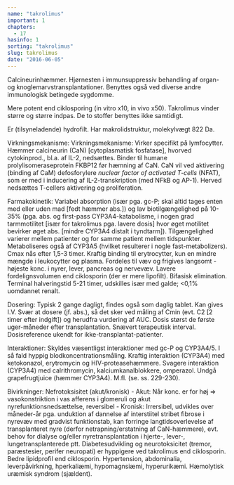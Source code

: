 ```yaml
---
name: "takrolimus"
important: 1
chapters:
  - 17
hasinfo: 1
sorting: "takrolimus"
slug: takrolimus
date: "2016-06-05"
---
```


Calcineurinhæmmer. Hjørnesten i immunsuppressiv behandling af organ- og
knoglemarvstransplantationer. Benyttes også ved diverse andre immunologisk
betingede sygdomme.

Mere potent end ciklosporing (in vitro x10, in vivo x50). Takrolimus vinder
større og større indpas. De to stoffer benyttes ikke samtidigt.

Er (tilsyneladende) hydrofilt. Har makrolidstruktur, molekylvægt 822 Da.

Virkningsmekanisme: Virkningsmekanisme: Virker specifikt på lymfocytter. Hæmmer
calcineurin (CaN) [cytoplasmatisk fosfatase], hvorved cytokinprod., bl.a. af
IL-2, nedsættes. Binder til humane prolylisomeraseprotein FKBP12 før hæmning af
CaN. CaN vil ved aktivering (binding af CaM) defosforylere <em>nuclear factor of
activated T-cells</em> (NFAT), som er med i inducering af IL-2-transkription
(med NFkB og AP-1). Herved nedsættes T-cellers aktivering og proliferation.

Farmakokinetik: Variabel absorption (især pga. gc-P; skal altid tages enten med
eller uden mad [fedt hæmmer abs.]) og lav biotilgængelighed på 10-35% (pga. abs.
og first-pass CYP3A4-katabolisme, i nogen grad tarmmotilitet [især for
takrolimus pga. lavere dosis] hvor øget motilitet bevirker øget abs. [mindre
CYP3A4 distalt i tyndtarm]). Tilgængelighed varierer mellem patienter og for
samme patient mellem tidspunkter. Metaboliseres også af CYP3A5 (hvilket
resulterer i nogle fast-metabolizers). Cmax nås efter 1,5-3 timer. Kraftig
binding til erytrocytter, kun en mindre mængde i leukocytter og plasma. Fordeles
til væv og frigives langsomt - højeste konc. i nyrer, lever, pancreas og
nervevæv. Lavere fordelignsvolumen end ciklosporin (der er mere lipofilt).
Bifasisk elimination. Terminal halveringstid 5-21 timer, udskilles især med
galde; <0,1% uomdannet renalt.

Dosering: Typisk 2 gange dagligt, findes også som daglig tablet. Kan gives I.V.
Svær at dosere (jf. abs.), så det sker ved måling af Cmin (evt. C2 [2 timer
efter indgift]) og herudfra vurdering af AUC. Dosis størst de første
uger-måneder efter transplantation. Snævert terapeutisk interval. Dosisreference
ukendt for ikke-transplantat-patienter.

Interaktioner: Skyldes væsentligst interaktioner med gc-P og CYP3A4/5. I så fald
hyppig blodkoncentrationsmåling. Kraftig interaktion (CYP3A4) med ketokonazol,
erytromycin og HIV-proteasehæmmere. Svagere interaktion (CYP3A4) med
calrithromycin, kalciumkanalblokkere, omperazol. Undgå grapefrugtjuice (hæmmer
CYP3A4). M.fl. (se. ss. 229-230).

Bivirkninger: Nefrotoksisitet (akut/kronisk) - Akut: Når konc. er for høj =>
vasokonstriktion i vas afferens i glomeruli og akut nyrefunktionsnedsættelse,
reversibel - Kronisk: Irrersibel, udvikles over måneder-år pga. unduktion af
dannelse af interstiitel stribet fibrose i nyrevæv med gradvist funktionstab,
kan forringe langtidsoverlevelse af transplanteret nyre (derfor
netrapning/erstatning af CaN-hæmmere), evt. behov for dialyse og/eller
nyretransplantation i hjerte-, lever-, lungetransplanterede ptt.
Diabetesudvikling og neurotoksicitet (tremor, paræstesier, perifer neuropati) er
hyppigere ved takrolimus end ciklosporin. Bedre lipidprofil end ciklosporin.
Hypertension, abdominalia, leverpåvirkning, hperkaliæmi, hypomagnsiæmi,
hyperurikæmi. Hæmolytisk uræmisk syndrom (sjældent).
